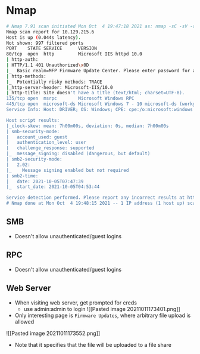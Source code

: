 # Nmap
```bash
# Nmap 7.91 scan initiated Mon Oct  4 19:47:18 2021 as: nmap -sC -sV -oA nmap/init 10.129.215.6
Nmap scan report for 10.129.215.6
Host is up (0.044s latency).
Not shown: 997 filtered ports
PORT    STATE SERVICE      VERSION
80/tcp  open  http         Microsoft IIS httpd 10.0
| http-auth: 
| HTTP/1.1 401 Unauthorized\x0D
|_  Basic realm=MFP Firmware Update Center. Please enter password for admin
| http-methods: 
|_  Potentially risky methods: TRACE
|_http-server-header: Microsoft-IIS/10.0
|_http-title: Site doesn't have a title (text/html; charset=UTF-8).
135/tcp open  msrpc        Microsoft Windows RPC
445/tcp open  microsoft-ds Microsoft Windows 7 - 10 microsoft-ds (workgroup: WORKGROUP)
Service Info: Host: DRIVER; OS: Windows; CPE: cpe:/o:microsoft:windows

Host script results:
|_clock-skew: mean: 7h00m00s, deviation: 0s, median: 7h00m00s
| smb-security-mode: 
|   account_used: guest
|   authentication_level: user
|   challenge_response: supported
|_  message_signing: disabled (dangerous, but default)
| smb2-security-mode: 
|   2.02: 
|_    Message signing enabled but not required
| smb2-time: 
|   date: 2021-10-05T07:47:39
|_  start_date: 2021-10-05T04:53:44

Service detection performed. Please report any incorrect results at https://nmap.org/submit/ .
# Nmap done at Mon Oct  4 19:48:15 2021 -- 1 IP address (1 host up) scanned in 56.77 seconds
```
## SMB
- Doesn't allow unauthenticated/guest logins

## RPC
- Doesn't allow unauthenticated/guest logins

## Web Server
- When visiting web server, get prompted for creds
	- use admin:admin to login
![[Pasted image 20211011173401.png]]
- Only interesting page is `Firmware Updates`, where arbitrary file upload is allowed

![[Pasted image 20211011173552.png]]
- Note that it specifies that the file will be uploaded to a file share